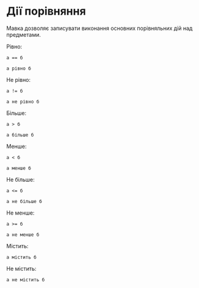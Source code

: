 # Дії порівняння

<subject>Мавка</subject> дозволяє записувати виконання основних порівняльних дій над предметами.

Рівно:

```мавка
а == б
```

```мавка
а рівно б
```

Не рівно:

```мавка
а != б
```

```мавка
а не рівно б
```

Більше:

```мавка
а > б
```

```мавка
а більше б
```

Менше:

```мавка
а < б
```

```мавка
а менше б
```

Не більше:

```мавка
а <= б
```

```мавка
а не більше б
```

Не менше:

```мавка
а >= б
```

```мавка
а не менше б
```

Містить:

```мавка
а містить б
```

Не містить:

```мавка
а не містить б
```

